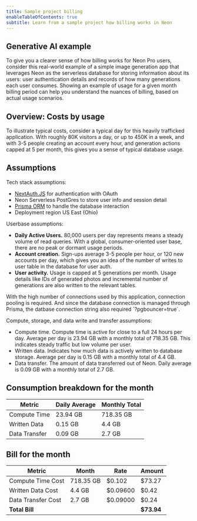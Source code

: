 ```yaml
---
title: Sample project billing
enableTableOfContents: true
subtitle: Learn from a sample project how billing works in Neon
---
```


## Generative AI example

To give you a clearer sense of how billing works for Neon Pro users, consider this real-world example of a simple image generation app that leverages Neon as the serverless database for storing information about its users: user authentication details and records of how many generations each user consumes. Showing an example of usage for a given month billing period can help you understand the nuances of billing, based on actual usage scenarios.

## Overview: Costs by usage

To illustrate typical costs, consider a typical day for this heavily trafficked application. With roughly 80K visitors a day, or up to 450K in a week, and with 3-5 people creating an account every hour, and generation actions capped at 5 per month, this gives you a sense of typical database usage.

## Assumptions

Tech stack assumptions:
* [NextAuth.JS](https://next-auth.js.org/) for authentication with OAuth
* Neon Serverless PostGres to store user info and session detail
* [Prisma ORM](https://www.prisma.io/) to handle the database interaction
* Deployment region US East (Ohio) 

Userbase assumptions:
* **Daily Active Users.** 80,000 users per day represents means a steady volume of read queries. With a global, consumer-oriented user base, there are no peak or dormant usage periods.
* **Account creation.** Sign-ups average 3-5 people per hour, or 120 new accounts per day, which gives you an idea of the number of writes to user table in the database for user auth.
* **User activity.** Usage is capped at 5 generations per month. Usage details like IDs of generated photos and incremental number of generations are also written to the relevant tables.

<Admonition type="note">
With the high number of connections used by this application, connection pooling is required. And since the database connection is managed through Prisma, the datbase connection string also required `?pgbouncer=true`. 
</Admonition>

Compute, storage, and data write and transfer assumptions:
* Compute time. Compute time is active for close to a full 24 hours per day. Average per day is 23.94 GB with a monthly total of 718.35 GB. This indicates steady traffic but low volume per user.
* Written data. Indicates how much data is actively written to database storage. Average per day is 0.15 GB with a monthly total of 4.4 GB.
* Data transfer. The amount of data transferred out of Neon. Daily average is 0.09 GB with a monthly total of 2.7 GB.

## Consumption breakdown for the month

| Metric          | Daily Average | Monthly Total |
|-----------------|---------------|---------------|
| Compute Time    | 23.94 GB      | 718.35 GB     |
| Written Data    | 0.15 GB       | 4.4 GB        |
| Data Transfer   | 0.09 GB       | 2.7 GB        |

## Bill for the month

| Metric              | Month    | Rate     | Amount    |
|---------------------|----------|----------|-----------|
| Compute Time Cost   | 718.35 GB| $0.102   | $73.27    |
| Written Data Cost   | 4.4 GB   | $0.09600 | $0.42     |
| Data Transfer Cost  | 2.7 GB   | $0.09000 | $0.24     |
| **Total Bill**      |          |          | **$73.94**|
